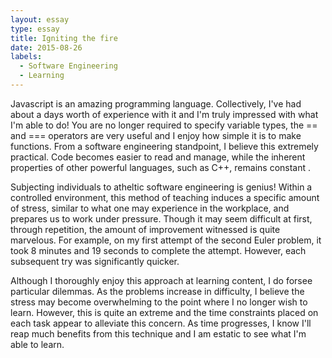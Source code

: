 ```yaml
---
layout: essay
type: essay
title: Igniting the fire
date: 2015-08-26
labels:
  - Software Engineering
  - Learning
---
```


Javascript is an amazing programming language.  Collectively, I've had about a days worth of experience with it and I'm truly impressed with what I'm able to do!  You are no longer required to specify variable types, the == and === operators are very useful and I enjoy how simple it is to make functions.  From a software engineering standpoint, I believe this extremely practical.  Code becomes easier to read and manage, while the inherent properties of other powerful languages, such as C++, remains constant .

Subjecting individuals to atheltic software engineering is genius!  Within a controlled environment, this method of teaching induces a specific amount of stress, similar to what one may experience in the workplace, and prepares us to work under pressure.  Though it may seem difficult at first, through repetition, the amount of improvement witnessed is quite marvelous.  For example, on my first attempt of the second Euler problem, it took 8 minutes and 19 seconds to complete the attempt.  However, each subsequent try was significantly quicker.  

Although I thoroughly enjoy this approach at learning content, I do forsee particular dilemmas.  As the problems increase in difficulty, I believe the stress may become overwhelming to the point where I no longer wish to learn.  However, this is quite an extreme and the time constraints placed on each task appear to alleviate this concern.  As time progresses, I know I'll reap much benefits from this technique and I am estatic to see what I'm able to learn.
